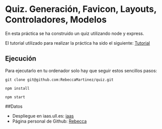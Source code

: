 # Quiz. Generación, Favicon, Layouts, Controladores, Modelos

En esta práctica se ha construido un quiz utilizando node y express.


El tutorial utilizado para realizar la práctica ha sido el siguiente: [Tutorial](https://github.com/crguezl/miriada-upm-dsnh5jsnode#m%C3%B3dulo-vi-el-proyecto-quiz-y-mvc)

## Ejecución

Para ejecutarlo en tu ordenador solo hay que seguir estos sencillos pasos:

```
git clone git@github.com:RebeccaMartinez/quiz.git
```

```
npm install
```

```
npm start
```

##Datos

* Despliegue en iaas.ull.es: [iaas](http://10.6.128.87:8080/)
* Página personal de Github: [Rebecca](http://rebeccamartinez.github.io/)

